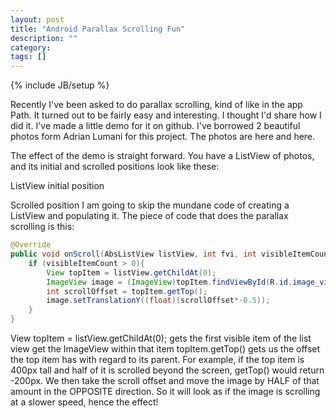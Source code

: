```yaml
---
layout: post
title: "Android Parallax Scrolling Fun"
description: ""
category: 
tags: []
---
```

{% include JB/setup %}

Recently I've been asked to do parallax scrolling, kind of like in the app Path. It turned out to be fairly easy and interesting. I thought I'd share how I did it. I've made a little demo for it on github.  I've borrowed 2 beautiful photos form Adrian Lumani for this project. The photos are here and here. 

The effect of the demo is straight forward. You have a ListView of photos, and its initial and scrolled positions look like these:

ListView initial position

Scrolled position
I am going to skip the mundane code of creating a ListView and populating it. The piece of code that does the parallax scrolling is this: 
```Java
@Override
public void onScroll(AbsListView listView, int fvi, int visibleItemCount, int tic) {
    if (visibleItemCount > 0){
        View topItem = listView.getChildAt(0);
        ImageView image = (ImageView)topItem.findViewById(R.id.image_view);
        int scrollOffset = topItem.getTop();
        image.setTranslationY((float)(scrollOffset*-0.5));
    }
}
```
View topItem = listView.getChildAt(0); gets the first visible item of the list view
get the ImageView within that item
topItem.getTop() gets us the offset the top item has with regard to its parent. For example, if the top item is 400px tall and half of it is scrolled beyond the screen, getTop() would return -200px.
We then take the scroll offset and move the image by HALF of that amount in the OPPOSITE direction. So it will look as if the image is scrolling at a slower speed, hence the effect!
